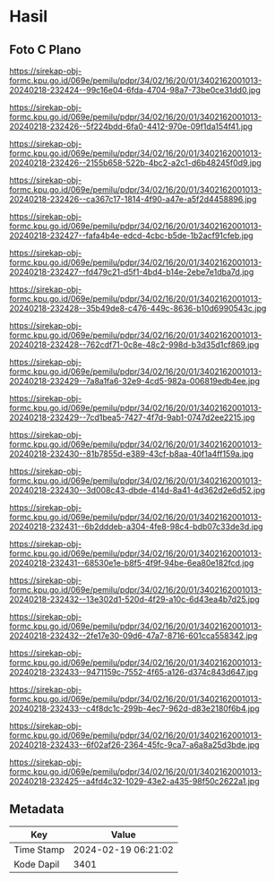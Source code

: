 # Hasil

## Foto C Plano

https://sirekap-obj-formc.kpu.go.id/069e/pemilu/pdpr/34/02/16/20/01/3402162001013-20240218-232424--99c16e04-6fda-4704-98a7-73be0ce31dd0.jpg

https://sirekap-obj-formc.kpu.go.id/069e/pemilu/pdpr/34/02/16/20/01/3402162001013-20240218-232426--5f224bdd-6fa0-4412-970e-09f1da154f41.jpg

https://sirekap-obj-formc.kpu.go.id/069e/pemilu/pdpr/34/02/16/20/01/3402162001013-20240218-232426--2155b658-522b-4bc2-a2c1-d6b48245f0d9.jpg

https://sirekap-obj-formc.kpu.go.id/069e/pemilu/pdpr/34/02/16/20/01/3402162001013-20240218-232426--ca367c17-1814-4f90-a47e-a5f2d4458896.jpg

https://sirekap-obj-formc.kpu.go.id/069e/pemilu/pdpr/34/02/16/20/01/3402162001013-20240218-232427--fafa4b4e-edcd-4cbc-b5de-1b2acf91cfeb.jpg

https://sirekap-obj-formc.kpu.go.id/069e/pemilu/pdpr/34/02/16/20/01/3402162001013-20240218-232427--fd479c21-d5f1-4bd4-b14e-2ebe7e1dba7d.jpg

https://sirekap-obj-formc.kpu.go.id/069e/pemilu/pdpr/34/02/16/20/01/3402162001013-20240218-232428--35b49de8-c476-449c-8636-b10d6990543c.jpg

https://sirekap-obj-formc.kpu.go.id/069e/pemilu/pdpr/34/02/16/20/01/3402162001013-20240218-232428--762cdf71-0c8e-48c2-998d-b3d35d1cf869.jpg

https://sirekap-obj-formc.kpu.go.id/069e/pemilu/pdpr/34/02/16/20/01/3402162001013-20240218-232429--7a8a1fa6-32e9-4cd5-982a-006819edb4ee.jpg

https://sirekap-obj-formc.kpu.go.id/069e/pemilu/pdpr/34/02/16/20/01/3402162001013-20240218-232429--7cd1bea5-7427-4f7d-9ab1-0747d2ee2215.jpg

https://sirekap-obj-formc.kpu.go.id/069e/pemilu/pdpr/34/02/16/20/01/3402162001013-20240218-232430--81b7855d-e389-43cf-b8aa-40f1a4ff159a.jpg

https://sirekap-obj-formc.kpu.go.id/069e/pemilu/pdpr/34/02/16/20/01/3402162001013-20240218-232430--3d008c43-dbde-414d-8a41-4d362d2e6d52.jpg

https://sirekap-obj-formc.kpu.go.id/069e/pemilu/pdpr/34/02/16/20/01/3402162001013-20240218-232431--6b2dddeb-a304-4fe8-98c4-bdb07c33de3d.jpg

https://sirekap-obj-formc.kpu.go.id/069e/pemilu/pdpr/34/02/16/20/01/3402162001013-20240218-232431--68530e1e-b8f5-4f9f-94be-6ea80e182fcd.jpg

https://sirekap-obj-formc.kpu.go.id/069e/pemilu/pdpr/34/02/16/20/01/3402162001013-20240218-232432--13e302d1-520d-4f29-a10c-6d43ea4b7d25.jpg

https://sirekap-obj-formc.kpu.go.id/069e/pemilu/pdpr/34/02/16/20/01/3402162001013-20240218-232432--2fe17e30-09d6-47a7-8716-601cca558342.jpg

https://sirekap-obj-formc.kpu.go.id/069e/pemilu/pdpr/34/02/16/20/01/3402162001013-20240218-232433--9471159c-7552-4f65-a126-d374c843d647.jpg

https://sirekap-obj-formc.kpu.go.id/069e/pemilu/pdpr/34/02/16/20/01/3402162001013-20240218-232433--c4f8dc1c-299b-4ec7-962d-d83e2180f6b4.jpg

https://sirekap-obj-formc.kpu.go.id/069e/pemilu/pdpr/34/02/16/20/01/3402162001013-20240218-232433--6f02af26-2364-45fc-9ca7-a6a8a25d3bde.jpg

https://sirekap-obj-formc.kpu.go.id/069e/pemilu/pdpr/34/02/16/20/01/3402162001013-20240218-232425--a4fd4c32-1029-43e2-a435-98f50c2622a1.jpg


## Metadata

| Key        | Value               |
| ---------- | ------------------- |
| Time Stamp | 2024-02-19 06:21:02 |
| Kode Dapil | 3401                |



